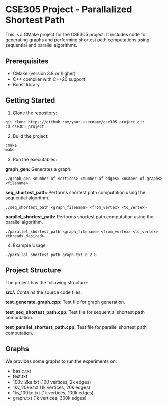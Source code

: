 # CSE305 Project - Parallalized Shortest Path

This is a CMake project for the CSE305 project. It includes code for generating graphs and performing shortest path computations using sequential and parallel algorithms.

## Prerequisites

- CMake (version 3.8 or higher)
- C++ compiler with C++20 support
- Boost library

## Getting Started

1. Clone the repository:

```shell
git clone https://github.com/your-username/cse305_project.git
cd cse305_project
```

2. Build the project:

```
cmake .
make
```

3. Run the executables:

**graph_gen:** Generates a graph.

```
./graph_gen <number of vertices> <number of edges> <number of graphs> <filename>
```

**seq_shortest_path:** Performs shortest path computation using the sequential algorithm.

```
./seq_shortest_path <graph_filename> <from_vertex> <to_vertex>
```

**parallel_shortest_path:** Performs shortest path computation using the parallel algorithm.

```
./parallel_shortest_path <graph_filename> <from_vertex> <to_vertex> <threads_desired>
```

4. Example
Usage

```
./parallel_shortest_path graph.txt 0 2 8
```


## Project Structure

The project has the following structure:

**src/:** Contains the source code files.

**test_generate_graph.cpp:** Test file for graph generation.

**test_seq_shortest_path.cpp:** Test file for sequential shortest path computation.

**test_parallel_shortest_path.cpp:** Test file for parallel shortest path computation.

## Graphs

We provides some graphs to run the experiments on:

- basic.txt
- test.txt
- 100v_2ke.txt (100 vertices, 2k edges)
- 1kv_20ke.txt (1k vertices, 20k edges)
- 1kv_100ke.txt (1k vertices, 100k edges)
- graph.txt (1k vertices, 300k edges)

